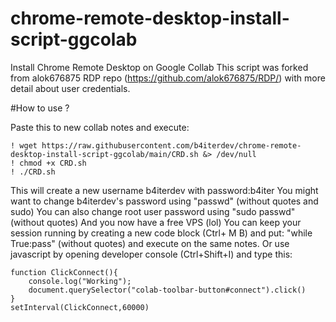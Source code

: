 # chrome-remote-desktop-install-script-ggcolab
Install Chrome Remote Desktop on Google Collab 
This script was forked from alok676875 RDP repo (https://github.com/alok676875/RDP/) with more detail about user credentials.

#How to use ?

Paste this to new collab notes and execute:
```
! wget https://raw.githubusercontent.com/b4iterdev/chrome-remote-desktop-install-script-ggcolab/main/CRD.sh &> /dev/null
! chmod +x CRD.sh
! ./CRD.sh
```
This will create a new username b4iterdev with password:b4iter
You might want to change b4iterdev's password using "passwd" (without quotes and sudo)
You can also change root user password using "sudo passwd" (without quotes)
And you now have a free VPS (lol)
You can keep your session running by creating a new code block (Ctrl+ M B) and put: "while True:pass" (without quotes) and execute on the same notes.
Or use javascript by opening developer console (Ctrl+Shift+I) and type this:
```
function ClickConnect(){
    console.log("Working"); 
    document.querySelector("colab-toolbar-button#connect").click() 
}
setInterval(ClickConnect,60000)
```

